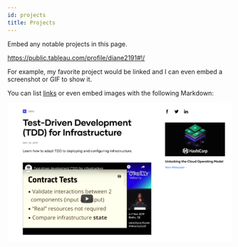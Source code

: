 ```yaml
---
id: projects
title: Projects
---
```


Embed any notable projects in this page.

https://public.tableau.com/profile/diane2191#!/


For example, my favorite project would be linked and I can even embed
a screenshot or GIF to show it.

You can list [links](https://www.hashicorp.com/resources/test-driven-development-tdd-for-infrastructure)
or even embed images with the following Markdown:

![Add alternate text for image](./assets/rosemary.png)
